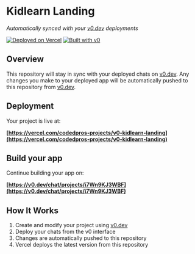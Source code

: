 # Kidlearn Landing

*Automatically synced with your [v0.dev](https://v0.dev) deployments*

[![Deployed on Vercel](https://img.shields.io/badge/Deployed%20on-Vercel-black?style=for-the-badge&logo=vercel)](https://vercel.com/codedpros-projects/v0-kidlearn-landing)
[![Built with v0](https://img.shields.io/badge/Built%20with-v0.dev-black?style=for-the-badge)](https://v0.dev/chat/projects/i7Wn9KJ3WBF)

## Overview

This repository will stay in sync with your deployed chats on [v0.dev](https://v0.dev).
Any changes you make to your deployed app will be automatically pushed to this repository from [v0.dev](https://v0.dev).

## Deployment

Your project is live at:

**[https://vercel.com/codedpros-projects/v0-kidlearn-landing](https://vercel.com/codedpros-projects/v0-kidlearn-landing)**

## Build your app

Continue building your app on:

**[https://v0.dev/chat/projects/i7Wn9KJ3WBF](https://v0.dev/chat/projects/i7Wn9KJ3WBF)**

## How It Works

1. Create and modify your project using [v0.dev](https://v0.dev)
2. Deploy your chats from the v0 interface
3. Changes are automatically pushed to this repository
4. Vercel deploys the latest version from this repository